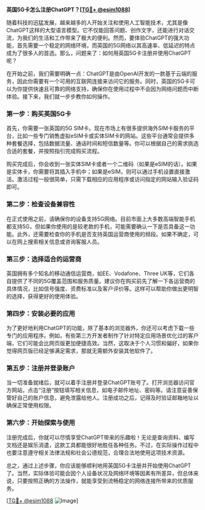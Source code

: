 **英国5G卡怎么注册ChatGPT？[[TG💪+ @esim1088](https://t.me/s/esim1088)]**

随着科技的迅猛发展，越来越多的人开始关注和使用人工智能技术，尤其是像ChatGPT这样的大型语言模型。它不仅能回答问题、创作文字，还能进行对话交流，为我们的生活和工作带来了极大的便利。然而，要体验ChatGPT的强大功能，首先需要一个稳定的网络环境，而英国的5G网络以其高速率、低延迟的特点成为了很多人的首选。那么，问题来了：如何用英国5G卡注册并使用ChatGPT呢？

在开始之前，我们需要明确一点：ChatGPT是由OpenAI开发的一款基于云端的服务，因此你需要有一个可用的互联网连接来访问它的服务。同时，英国的5G卡可以为你提供快速且可靠的网络支持，确保你在使用过程中不会因为网络问题而中断体验。接下来，我们就一步步教你如何操作。

### 第一步：购买英国5G卡

首先，你需要一张英国的5G SIM卡。现在市场上有很多提供海外SIM卡服务的平台，比如一些专门销售虚拟eSIM卡或实体SIM卡的网站。这些平台通常会提供多种套餐选择，包括数据流量、通话时间和短信数量等。你可以根据自己的需求挑选合适的套餐，并按照指引完成购买流程。

购买完成后，你会收到一张实体SIM卡或者一个二维码（如果是eSIM的话）。如果是实体卡，你需要将其插入手机中；如果是eSIM，则可以通过手机设置直接激活。激活过程一般很简单，只需下载相应的应用程序或访问指定的网站输入验证码即可。

### 第二步：检查设备兼容性

在正式使用之前，请确保你的设备支持5G网络。目前市面上大多数高端智能手机都支持5G，但如果你使用的是较老款的手机，可能需要确认一下是否具备这一功能。此外，还需要检查你的手机是否支持英国运营商使用的频段。如果不确定，可以在网上搜索相关信息或咨询客服人员。

### 第三步：选择适合的运营商

英国拥有多个知名的移动通信运营商，如EE、Vodafone、Three UK等，它们各自提供了不同的5G覆盖范围和服务质量。建议你在购买前先了解一下各运营商的具体情况，比如信号强度、资费标准以及客户评价等。这样可以帮助你做出更明智的选择，获得更好的使用体验。

### 第四步：安装必要的应用

为了更好地利用ChatGPT的功能，除了基本的浏览器外，你还可以考虑下载一些专门的应用程序。例如，有些第三方开发者制作了针对特定应用场景优化过的客户端，它们可能会比网页版更加便捷高效。当然，这取决于个人习惯和偏好，如果你觉得网页版已经足够满足需求，那就无需额外安装其他软件了。

### 第五步：注册并登录账户

当一切准备就绪后，就可以着手注册并登录ChatGPT账号了。打开浏览器访问官方网站，点击“注册”按钮填写相关信息，如电子邮件地址、密码等。请注意妥善保管好自己的账户信息，避免泄露给他人。注册成功之后，记得及时验证邮箱地址以确保正常使用权限。

### 第六步：开始探索与使用

注册完成后，你就可以尽情享受ChatGPT带来的乐趣啦！无论是查询资料、编写文档还是娱乐消遣，这款工具都能很好地胜任各种任务。不过，在实际操作过程中也要注意遵守相关法律法规和社会公德规范，合理合法地使用这项技术资源。

总之，通过上述步骤，你应该能够顺利地用英国5G卡注册并开始使用ChatGPT了。当然，实际体验可能会因个人设备状况及网络环境等因素有所差异，但总体来说，只要按照正确的方法操作，就能享受到流畅稳定的网络连接所带来的优质服务。

[[TG💪+ @esim1088](https://t.me/s/esim1088) ![Image](https://i.postimg.cc/4NQfJmqS/Snipaste-2025-05-13-00-14-12.png)]